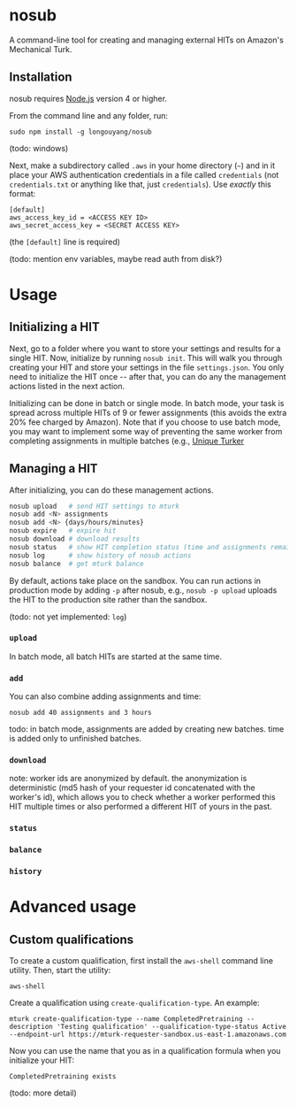 # nosub

A command-line tool for creating and managing external HITs on Amazon's Mechanical Turk.

## Installation

nosub requires [Node.js](https://nodejs.org) version 4 or higher.

From the command line and any folder, run:

```
sudo npm install -g longouyang/nosub
```

(todo: windows)

Next, make a subdirectory called `.aws` in your home directory (`~`) and in it place your AWS authentication credentials in a file called `credentials` (not `credentials.txt` or anything like that, just `credentials`). Use *exactly* this format:

```
[default]
aws_access_key_id = <ACCESS KEY ID>
aws_secret_access_key = <SECRET ACCESS KEY>
```

(the `[default]` line is required)

(todo: mention env variables, maybe read auth from disk?)

# Usage

## Initializing a HIT

Next, go to a folder where you want to store your settings and results for a single HIT.
Now, initialize by running `nosub init`.
This will walk you through creating your HIT and store your settings in the file `settings.json`.
You only need to initialize the HIT once -- after that, you can do any the management actions listed in the next action.

Initializing can be done in batch or single mode.
In batch mode, your task is spread across multiple HITs of 9 or fewer assignments (this avoids the extra 20% fee charged by Amazon).
Note that if you choose to use batch mode, you may want to implement some way of preventing the same worker from completing assignments in multiple batches (e.g., [Unique Turker](https://uniqueturker.myleott.com)

## Managing a HIT

After initializing, you can do these management actions.

```sh
nosub upload   # send HIT settings to mturk
nosub add <N> assignments
nosub add <N> {days/hours/minutes}
nosub expire   # expire hit
nosub download # download results
nosub status   # show HIT completion status (time and assignments remaining)
nosub log      # show history of nosub actions
nosub balance  # get mturk balance
```

By default, actions take place on the sandbox. You can run actions in production mode by adding `-p` after nosub, e.g., `nosub -p upload` uploads the HIT to the production site rather than the sandbox.

(todo: not yet implemented: `log`)

### `upload`

In batch mode, all batch HITs are started at the same time.

### `add`

You can also combine adding assignments and time:

```
nosub add 40 assignments and 3 hours
```

todo: in batch mode, assignments are added by creating new batches. time is added only to unfinished batches.

### `download`

note: worker ids are anonymized by default.
the anonymization is deterministic (md5 hash of your requester id concatenated with the worker's id), which allows you to check whether a worker performed this HIT multiple times or also performed a different HIT of yours in the past.

### `status`

### `balance`

### `history`

# Advanced usage

## Custom qualifications

To create a custom qualification, first install the `aws-shell` command line utility.
Then, start the utility:

```
aws-shell
```

Create a qualification using `create-qualification-type`. An example:

```
mturk create-qualification-type --name CompletedPretraining --description 'Testing qualification' --qualification-type-status Active --endpoint-url https://mturk-requester-sandbox.us-east-1.amazonaws.com
```

Now you can use the name that you  as in a qualification formula when you initialize your HIT:

```
CompletedPretraining exists
```

(todo: more detail)
